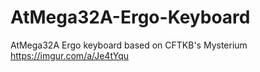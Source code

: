 # AtMega32A-Ergo-Keyboard
AtMega32A Ergo keyboard based on CFTKB's Mysterium
https://imgur.com/a/Je4tYqu
